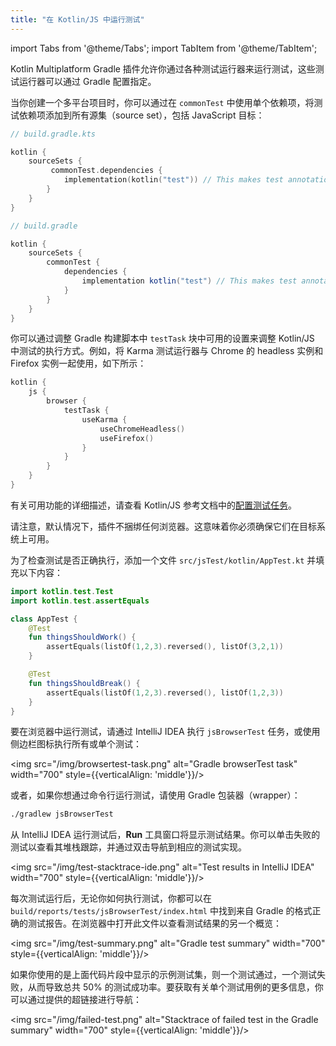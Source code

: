 ```yaml
---
title: "在 Kotlin/JS 中运行测试"
---
```

import Tabs from '@theme/Tabs';
import TabItem from '@theme/TabItem';

Kotlin Multiplatform Gradle 插件允许你通过各种测试运行器来运行测试，这些测试运行器可以通过 Gradle 配置指定。

当你创建一个多平台项目时，你可以通过在 `commonTest` 中使用单个依赖项，将测试依赖项添加到所有源集（source set），包括 JavaScript
目标：

<Tabs groupId="build-script">
<TabItem value="kotlin" label="Kotlin" default>

```kotlin
// build.gradle.kts

kotlin {
    sourceSets {
         commonTest.dependencies {
            implementation(kotlin("test")) // This makes test annotations and functionality available in JS
        }
    }
}
```

</TabItem>
<TabItem value="groovy" label="Groovy" default>

```groovy
// build.gradle

kotlin {
    sourceSets {
        commonTest {
            dependencies {
                implementation kotlin("test") // This makes test annotations and functionality available in JS
            }
        }
    }
}
```

</TabItem>
</Tabs>

你可以通过调整 Gradle 构建脚本中 `testTask` 块中可用的设置来调整 Kotlin/JS 中测试的执行方式。例如，将 Karma 测试运行器与 Chrome 的 headless 实例和 Firefox 实例一起使用，如下所示：

```kotlin
kotlin {
    js {
        browser {
            testTask {
                useKarma {
                    useChromeHeadless()
                    useFirefox()
                }
            }
        }
    }
}
```

有关可用功能的详细描述，请查看 Kotlin/JS 参考文档中的[配置测试任务](js-project-setup.md#test-task)。

请注意，默认情况下，插件不捆绑任何浏览器。这意味着你必须确保它们在目标系统上可用。

为了检查测试是否正确执行，添加一个文件 `src/jsTest/kotlin/AppTest.kt` 并填充以下内容：

```kotlin
import kotlin.test.Test
import kotlin.test.assertEquals

class AppTest {
    @Test
    fun thingsShouldWork() {
        assertEquals(listOf(1,2,3).reversed(), listOf(3,2,1))
    }

    @Test
    fun thingsShouldBreak() {
        assertEquals(listOf(1,2,3).reversed(), listOf(1,2,3))
    }
}
```

要在浏览器中运行测试，请通过 IntelliJ IDEA 执行 `jsBrowserTest` 任务，或使用侧边栏图标执行所有或单个测试：

<img src="/img/browsertest-task.png" alt="Gradle browserTest task" width="700" style={{verticalAlign: 'middle'}}/>

或者，如果你想通过命令行运行测试，请使用 Gradle 包装器（wrapper）：

```bash
./gradlew jsBrowserTest
```

从 IntelliJ IDEA 运行测试后，**Run** 工具窗口将显示测试结果。你可以单击失败的测试以查看其堆栈跟踪，并通过双击导航到相应的测试实现。

<img src="/img/test-stacktrace-ide.png" alt="Test results in IntelliJ IDEA" width="700" style={{verticalAlign: 'middle'}}/>

每次测试运行后，无论你如何执行测试，你都可以在 `build/reports/tests/jsBrowserTest/index.html` 中找到来自 Gradle 的格式正确的测试报告。在浏览器中打开此文件以查看测试结果的另一个概览：

<img src="/img/test-summary.png" alt="Gradle test summary" width="700" style={{verticalAlign: 'middle'}}/>

如果你使用的是上面代码片段中显示的示例测试集，则一个测试通过，一个测试失败，从而导致总共 50% 的测试成功率。要获取有关单个测试用例的更多信息，你可以通过提供的超链接进行导航：

<img src="/img/failed-test.png" alt="Stacktrace of failed test in the Gradle summary" width="700" style={{verticalAlign: 'middle'}}/>